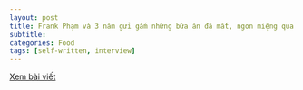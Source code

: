 ```yaml
---
layout: post
title: Frank Phạm và 3 năm gửi gắm những bữa ăn đã mắt, ngon miệng qua kênh Culinary Frank
subtitle: 
categories: Food
tags: [self-written, interview]
---
```

[Xem bài viết](https://vietcetera.com/vn/frank-pham-va-3-nam-gui-gam-nhung-bua-an-da-mat-ngon-mieng-qua-kenh-culinary-frank)
